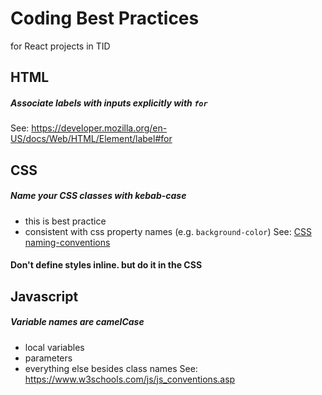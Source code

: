 # Coding Best Practices
for React projects in TID


## HTML

##### Associate labels with inputs explicitly with `for` 
See: https://developer.mozilla.org/en-US/docs/Web/HTML/Element/label#for


## CSS

##### Name your CSS classes with kebab-case 
- this is best practice
- consistent with css property names (e.g. `background-color`)
See: [CSS naming-conventions](https://www.freecodecamp.org/news/css-naming-conventions-that-will-save-you-hours-of-debugging-35cea737d849/)


#### Don't define styles inline. but do it in the CSS


## Javascript

##### Variable names are camelCase 
- local variables
- parameters
- everything else besides class names
See: https://www.w3schools.com/js/js_conventions.asp



